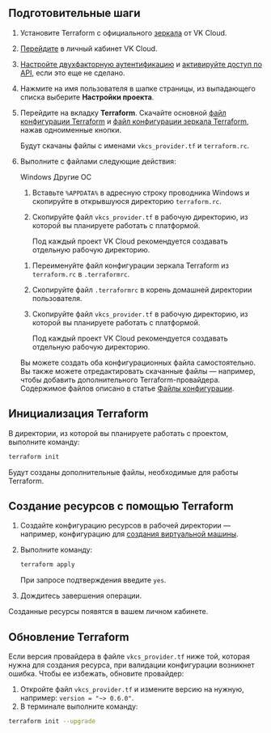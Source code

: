## Подготовительные шаги

1. Установите Terraform c официального [зеркала](https://hashicorp-releases.mcs.mail.ru/terraform) от VK Cloud.
1. [Перейдите](https://msk.cloud.vk.com/app/) в личный кабинет VK Cloud.
1. [Настройте двухфакторную аутентификацию](/ru/tools-for-using-services/vk-cloud-account/service-management/account-manage/manage-2fa) и [активируйте доступ по API](/ru/tools-for-using-services/rest-api/enable-api), если это еще не сделано.

1. Нажмите на имя пользователя в шапке страницы, из выпадающего списка выберите **Настройки проекта**.

1. Перейдите на вкладку **Terraform**. Скачайте основной [файл конфигурации Terraform](../reference/configuration#fayl_konfiguracii_provaydera_terraform) и [файл конфигурации зеркала Terraform](../reference/configuration#fayl_konfiguracii_zerkala_terraform), нажав одноименные кнопки.

    Будут скачаны файлы с именами  `vkcs_provider.tf` и  `terraform.rc`.

1. Выполните с файлами следующие действия:

   <tabs>
   <tablist>
   <tab>Windows</tab>
   <tab>Другие ОС</tab>
   </tablist>
   <tabpanel>

    1. Вставьте `%APPDATA%` в адресную строку проводника Windows и скопируйте в открывшуюся директорию `terraform.rc`.
    1. Скопируйте файл `vkcs_provider.tf` в рабочую директорию, из которой вы планируете работать с платформой.

        Под каждый проект VK Cloud рекомендуется создавать отдельную рабочую директорию.

   </tabpanel>
   <tabpanel>

    1. Переименуйте файл конфигурации зеркала Terraform из `terraform.rc` в `.terraformrc`.
    1. Скопируйте файл `.terraformrc` в корень домашней директории пользователя.
    1. Скопируйте файл `vkcs_provider.tf` в рабочую директорию, из которой вы планируете работать с платформой.

        Под каждый проект VK Cloud рекомендуется создавать отдельную рабочую директорию.

   </tabpanel>
   </tabs>

    <info>

    Вы можете создать оба конфигурационных файла самостоятельно. Вы также можете отредактировать скачанные файлы — например, чтобы добавить дополнительного Terraform-провайдера. Содержимое файлов описано в статье [Файлы конфигурации](../reference/configuration).

    </info>

## Инициализация Terraform

В директории, из которой вы планируете работать с проектом, выполните команду:

```bash
terraform init
```

Будут созданы дополнительные файлы, необходимые для работы Terraform.

## Создание ресурсов с помощью Terraform

1. Создайте конфигурацию ресурсов в рабочей директории — например, конфигурацию для [создания виртуальной машины](../how-to-guides/iaas/create).

1. Выполните команду:

    ```bash
    terraform apply
    ```

    При запросе подтверждения введите `yes`.

1. Дождитесь завершения операции.

Созданные ресурсы появятся в вашем личном кабинете.

## Обновление Terraform

Если версия провайдера в файле `vkcs_provider.tf` ниже той, которая нужна для создания ресурса, при валидации конфигурации возникнет ошибка. Чтобы ее избежать, обновите провайдер:

1. Откройте файл `vkcs_provider.tf` и измените версию на нужную, например: `version = "~> 0.6.0"`.
1. В терминале выполните команду:

  ```bash
  terraform init --upgrade
  ```
